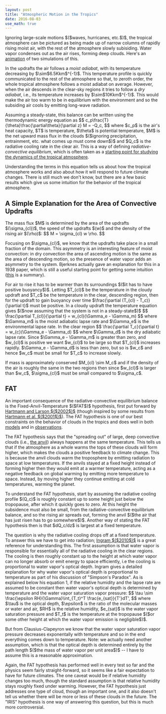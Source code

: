 ```yaml
---
layout: post
title: "Atmospheric Motion in the Tropics"
date: 2016-08-03
use_math: true
---
```


<p>Ignoring large-scale motions $($waves, hurricanes, etc.$)$, the tropical atmosphere can be pictured as being made up of narrow columns of rapidly rising moist air, with the rest of the atmosphere slowly subisiding. Water vapor condenses out as the air rises, forming deep clouds. Here's an <a href="https://www.youtube.com/watch?v=B6oHLiVtPnQ">animation</a> of two simulations of this.</p>

<p>In the updrafts the air follows a <i>moist adiabat</i>, with its temperature decreasing by $\sim$6.5Kkm$^{-1}$. This temperature profile is quickly communicated to the rest of the atmosphere so that, to zeroth order, the whole tropical atmosphere follows a moist adiabat on average. However, when the air descends in the clear-sky regions it tries to follow a <i>dry adiabat</i>, i.e., its temperature increases by $\sim$10Kkm$^{-1}$. This would make the air too warm to be in equilibrium with the environment and so the subsiding air cools by emitting long-wave radiation.</p>

<p>Assuming a steady-state, this balance can be written using the thermodynamic energy equation as
$$
c_p\frac{T}{\theta}\frac{\partial\theta}{\partial z} M = -Q_c,
$$ 
where $c_p$ is the air's heat capacity, $T$ is temperature, $\theta$ is potential temperature, $M$ is the net upward mass flux in the clouds $($ignoring precipitation, entrainment, etc. what comes up must come down$)$ and $Q_c$ is the radiative cooling rate in the clear air. This is a way of defining <i>radiative-convective equilibrium</i>, which is often taken as a <a href="ftp://texmex.mit.edu/ftp/pub/emanuel/PAPERS/chapter7.pdf">starting point for studying the dynamics of the tropical atmosphere</a>.</p> 

<p>Understanding the terms in this equation tells us about how the tropical atmosphere works and also about how it will respond to future climate changes. There is still much we don't know, but there are a few basic results which give us some intuition for the behavior of the tropical atmosphere.</p>

<h2>A Simple Explanation for the Area of Convective Updrafts</h2>

<p>The mass flux $M$ is determined by the area of the updrafts $(\sigma_{cl})$, the speed of the updrafts $(w)$ and the density of the rising air $(\rho)$:
$$
M = \sigma_{cl} w \rho.
$$ 
<p>Focusing on $\sigma_{cl}$, we know that the updrafts take place in a small fraction of the domain. This asymmetry is an interesting feature of moist convection: in dry convection the area of ascending motion is the same as the area of descending motion, so the presence of water vapor adds an asymmetry to the system. Bjerknes actually gave an explanation for this in a 1938 paper, which is still a useful starting point for getting some intuition (<a href="http://kiwi.atmos.colostate.edu/group/dave/pdf/Cumulus_Updrafts_Narrow.pdf">this</a> is a summary).</p>

<p>For air to rise it has to be warmer than its surroundings $($it has to have positive buoyancy$)$. Letting $T_{cl}$ be the temperature in the cloudy updraft and $T_c$ be the temperature in the clear, descending region, then for the updraft to gain buoyancy over time $\frac{\partial (T_{cl} - T_c)}{\partial t}$ must be positive. In a cloudy updraft the temperature equation gives $($now assuming that the system is not in a steady-state$)$
$$
\frac{\partial T_{cl}}{\partial t} = w_{cl}(\Gamma_e - \Gamma_m)
$$ 
where $\Gamma_m$ is the moist adiabatic lapse rate and $\Gamma_e$ is the environmental lapse rate. In the clear region
$$
\frac{\partial T_c}{\partial t} = w_{c}(\Gamma_e - \Gamma_d)
$$ 
where $\Gamma_d$ is the dry adiabatic lapse rate. Since $\Gamma_e - \Gamma_m$ is greater than zero, and $w_{cl}$ is positive we want $w_{cl}$ to be large so that $T_{cl}$ increases rapidly. $\Gamma_e - \Gamma_d$ is less than zero, but so is $w_c$ and hence $w_c$ must be small for $T_c$ to increase slowly.</p>

<p>If mass is approximately conserved $M_{cl} \sim M_c$ and if the density of the air is roughly the same in the two regions then since $w_{cl}$ is larger than $w_c$, $\sigma_{cl}$ must be small compared to $\sigma_c$.</p>


<h2>FAT</h2>

<p>An important consequence of the radiative-convective equilibrium balance is the Fixed-Anvil-Temperature $($FAT$)$ hypothesis, first put forward by <a href="http://www-k12.atmos.washington.edu/~dennis/Hartmann_Larson_2002GRL.pdf">Hartmann and Larson $($2002$)$</a> (though inspired by some results from <a href="http://onlinelibrary.wiley.com/doi/10.1029/2000GL012833/abstract">Hartmann et al. $($2001$)$</a>). The FAT hypothesis is one of our best constraints on the behavior of clouds in the tropics and does well in both <a href="http://www.people.fas.harvard.edu/~kuang/Kuang&Hartmann2007.pdf"> models</a> and in <a href="http://www.atmos.washington.edu/~dennis/Zelinka_HartmannJGR11.pdf">observations</a>. </p>

<p>The FAT hypothesis says that the "spreading out" of large, deep convective clouds (i.e., <a href="https://www.google.com/imgres?imgurl=https://upload.wikimedia.org/wikipedia/commons/thumb/3/3a/A_Classic_Anvil_Cloud_Over_Europe.jpg/300px-A_Classic_Anvil_Cloud_Over_Europe.jpg&imgrefurl=https://en.wikipedia.org/wiki/Cumulonimbus_incus&h=200&w=300&tbnid=cQvrvsGH38-F_M:&tbnh=160&tbnw=240&docid=Xj2J-On_9nnJQM&usg=__ORZOhUvA6jfd0XyosYQbW57ZfxM=&sa=X&ved=0ahUKEwjxw-DNz43OAhWh1IMKHTP7AMwQ9QEIIDAA">the anvil</a>) always happens at the same temperature. This tells us that if the atmosphere as a whole warms the tops of these clouds will form higher, which makes the clouds a positive feedback to climate change. This is because the anvil clouds warm the troposphere by emitting radiation to space at low temperatures. If the anvils stayed at a fixed height instead of forming higher then they would emit at a warmer temperature, acting as a negative feedback on global warming by emitting more temperature to space. Instead, by moving higher they continue emitting at cold temperatures, warming the planet.</p>

<p>To understand the FAT hypothesis, start by assuming the radiative cooling profile $(Q_c)$ is roughly constant up to some height just below the tropopause, after which it quickly goes to zero. At this height the subsidence must also be small, from the radiative-convective equilibrium balance, and so the rising air spreads out, forming the anvil $($the air that has just risen has to go somewhere$)$. Another way of stating the FAT hypothesis then is that $dQ_c/dz$ is largest at a fixed temperature. </p> 

<p>The question is why the radiative cooling drops off at a fixed temperature. To answer this we have to get into radiation; <a href="http://onlinelibrary.wiley.com/doi/10.1002/qj.546/pdf">Ingram $($2010$)$</a> is a great reference for understanding this. The first assumption is that water vapor is responsible for essentially all of the radiative cooling in the clear regions. The cooling is then roughly constant up to the height at which water vapor can no longer absorb or emit energy to space efficiently, i.e the cooling is proportional to water vapor's optical depth. Ingram gives a detailed explanation for why water vapor's optical depth is proportional to temperature as part of his discussion of "Simpson's Paradox". As is explained below his equation 1, if the relative humidity and the lapse rate are assumed to be constant then water vapor's optical depth is determined by temperature and the water vapor saturation vapor pressure:
$$
\tau \sim \frac{\epsilon RH}{\Gamma}\int_{T_t}^T \frac{e_{sat}}{T'}dT',
$$ 
where $\tau$ is the optical depth, $\epsilon$ is the ratio of the molecular masses or water and air, $RH$ is the relative humidity, $e_{sat}$ is the water vapor saturation pressure and $T_t$ is the temperature at the tropopause $($or some other height at which the water vapor emission is negligible$)$.</p>

<p>But from Clausius-Clapeyron we know that the water vapor saturation vapor pressure decreases exponentally with temperature and so in the end everything comes down to temperature. Note: we actually need another assumption, which is that the optical depth is determined entirely by the path length $($the mass of water vapor per unit area$)$ -- I have to assume this is a reasonable approximation.</p> 

<p>Again, the FAT hypothesis has performed well in every test so far and the physics seem fairly straight-forward, so it seems like a fair expectation to have for future climates. The one caveat would be if relative humidity changes too much, though the standard assumption is that relative humidity stays roughly fixed under warming. However, the FAT hypothesis just addresses one type of cloud, though an important one, and it also doesn't tell us whether there will be more or less of these clouds in the future. The "IRIS" hypothesis is one way of answering this question, but this is much more controversial.</p>

